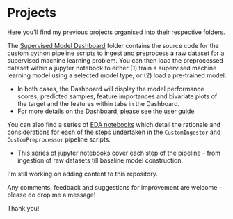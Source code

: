 # Projects

Here you'll find my previous projects organised into their respective folders.  

The [Supervised Model Dashboard](supervised_ml_dashboard) folder contains the source code for the custom python pipeline scripts to ingest and preprocess a raw dataset for a supervised machine learning problem. You can then load the preprocessed dataset within a jupyter notebook to either (1) train a supervised machine learning model using a selected model type, or (2) load a pre-trained model. 
- In both cases, the Dashboard will display the model performance scores, predicted samples, feature importances and bivariate plots of the target and the features within tabs in the Dashboard. 
- For more details on the Dashboard, please see the [user guide](http://htmlpreview.github.io/?https://github.com/py3lee/projects/blob/main/supervised_ml_dashboard/user_guide/Supervised%20Model%20Dashboard.html)

You can also find a series of [EDA notebooks](supervised_ml_dashboard/notebook/EDA) which detail the rationale and considerations for each of the steps undertaken in the `CustomIngestor` and `CustomPreprocessor` pipeline scripts. 
- This series of jupyter notebooks cover each step of the pipeline - from ingestion of raw datasets till baseline model construction. 

I'm still working on adding content to this repository.

Any comments, feedback and suggestions for improvement are welcome - please do drop me a message!  

Thank you! 